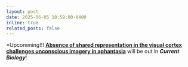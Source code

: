 ```yaml
---
layout: post
date: 2025-06-05 10:59:00-0400
inline: true
related_posts: false
---
```


*Upcomming!!! [**Absence of shared representation in the visual cortex challenges unconscious imagery in aphantasia**](https://osf.io/preprints/psyarxiv/enwks_v2) will be out in ***Current Biology***!
